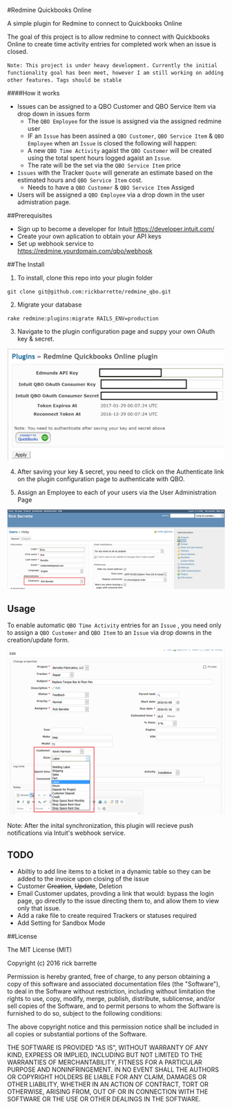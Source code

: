 #Redmine Quickbooks Online

A simple plugin for Redmine to connect to Quickbooks Online

The goal of this project is to allow redmine to connect with Quickbooks Online to create time activity entries for completed work when an issue is closed.

`Note: This project is under heavy development. Currently the initial functionality goal has been meet, however I am still working on adding other features. Tags should be stable`

####How it works
* Issues can be assigned to a QBO Customer and QBO Service Item via drop down in issues form
  - The `QBO Employee` for the issue is assigned via the assigned redmine user
  - IF an `Issue` has been assined a `QBO Customer`, `QBO Service Item` & `QBO Employee` when an `Issue` is closed the following will happen:
  - A new `QBO Time Activity` agaist the `QBO Customer` will be created using the total spent hours logged agaist an `Issue`.
  - The rate will be the set via the `QBO Service Item` price
* `Issues` with the Tracker `Quote` will generate an estimate based on the estimated hours and `QBO Service Item` cost.
  - Needs to have a `QBO Customer` & `QBO Service Item` Assiged
* Users will be assigned a `QBO Employee` via a drop down in the user admistration page.

##Prerequisites

* Sign up to become a developer for Intuit https://developer.intuit.com/
* Create your own aplication to obtain your API keys
* Set up webhook service to https://redmine.yourdomain.com/qbo/webhook

##The Install

1. To install, clone this repo into your plugin folder

  `git clone git@github.com:rickbarrette/redmine_qbo.git` 
  
2. Migrate your database

  `rake redmine:plugins:migrate RAILS_ENV=production`
  
3. Navigate to the plugin configuration page and suppy your own OAuth key & secret. 

  ![Alt plugin_config](/Screenshots/plugin_config.png)

4. After saving your key & secret, you need to click on the Authenticate link on the plugin configuration page to authenticate with QBO.

5. Assign an Employee to each of your users via the User Administration Page

  ![Alt plugin_user_edit](/Screenshots/plugin_user_edit.png)
  
## Usage

  To enable automatic `QBO Time Activity` entries for an `Issue` , you need only to assign a `QBO Customer` and `QBO Item` to an `Issue` via drop downs in the creation/update form.
  
  ![Alt plugin_issue-edit](/Screenshots/plugin_issue_edit.png)

Note: After the inital synchronization, this plugin will recieve push notifications via Intuit's webhook service.

## TODO
  * Abiltiy to add line items to a ticket in a dynamic table so they can be added to the invoice upon closing of the issue
  * Customer ~~Creation~~, ~~Update~~, Deletion
  * Email Customer updates, provding a link that would: bypass the login page, go directly to the issue directing them to, and allow them to view only that issue. 
  * Add a rake file to create required Trackers or statuses required
  * Add Setting for Sandbox Mode

##License

The MIT License (MIT)

Copyright (c) 2016 rick barrette

Permission is hereby granted, free of charge, to any person obtaining a copy of this software and associated documentation files (the "Software"), to deal in the Software without restriction, including without limitation the rights to use, copy, modify, merge, publish, distribute, sublicense, and/or sell copies of the Software, and to permit persons to whom the Software is furnished to do so, subject to the following conditions:

The above copyright notice and this permission notice shall be included in all copies or substantial portions of the Software.

THE SOFTWARE IS PROVIDED "AS IS", WITHOUT WARRANTY OF ANY KIND, EXPRESS OR IMPLIED, INCLUDING BUT NOT LIMITED TO THE WARRANTIES OF MERCHANTABILITY, FITNESS FOR A PARTICULAR PURPOSE AND NONINFRINGEMENT. IN NO EVENT SHALL THE AUTHORS OR COPYRIGHT HOLDERS BE LIABLE FOR ANY CLAIM, DAMAGES OR OTHER LIABILITY, WHETHER IN AN ACTION OF CONTRACT, TORT OR OTHERWISE, ARISING FROM, OUT OF OR IN CONNECTION WITH THE SOFTWARE OR THE USE OR OTHER DEALINGS IN THE SOFTWARE.
